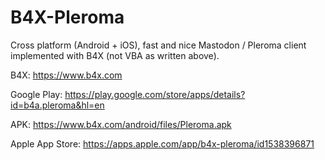 # B4X-Pleroma
Cross platform (Android + iOS), fast and nice Mastodon / Pleroma client implemented with B4X (not VBA as written above).

B4X: https://www.b4x.com

Google Play: https://play.google.com/store/apps/details?id=b4a.pleroma&hl=en

APK: https://www.b4x.com/android/files/Pleroma.apk

Apple App Store: https://apps.apple.com/app/b4x-pleroma/id1538396871

